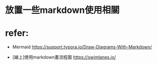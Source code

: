 # 放置一些markdown使用相關


# refer:
- Mermaid
https://support.typora.io/Draw-Diagrams-With-Markdown/

- [線上]使用markdown畫流程圖
https://swimlanes.io/

